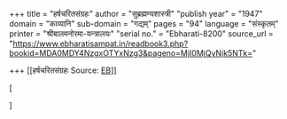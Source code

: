 +++
title = "हर्षचरितसंग्रहः"
author = "सुब्रह्मण्यशास्त्री"
"publish year" = "1947"
domain = "काव्यानि"
sub-domain = "गद्यम्"
pages = "94"
language = "संस्कृतम्"
printer = "श्रीबालमनोरमा-यन्त्रालयः"
"serial no." = "Ebharati-8200"
source_url = "https://www.ebharatisampat.in/readbook3.php?bookid=MDA0MDY4NzgxOTYxNzg3&pageno=MjI0MjQyNjk5NTk="

+++
[[हर्षचरितसंग्रहः	Source: [EB](https://www.ebharatisampat.in/readbook3.php?bookid=MDA0MDY4NzgxOTYxNzg3&pageno=MjI0MjQyNjk5NTk=)]]

\[

\]
